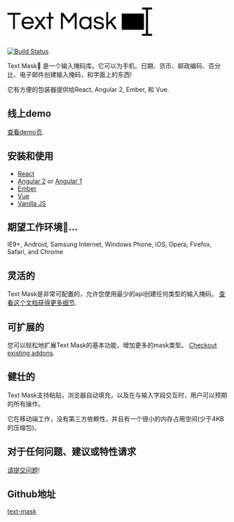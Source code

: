 # [![Text Mask](./logo.png)](https://github.com/text-mask/text-mask/#readme)

[![Build Status](https://travis-ci.org/text-mask/text-mask.svg?branch=master)](https://travis-ci.org/text-mask/text-mask)

Text Mask 是一个输入掩码库。它可以为手机、日期、货币、邮政编码、百分比、电子邮件创建输入掩码，和字面上的东西!

它有方便的包装器提供给React, Angular 2, Ember, 和 Vue.

## 线上demo

[查看demo页](https://text-mask.github.io/text-mask/).

## 安装和使用

* [React](react#readme)
* [Angular 2](angular2#readme) or [Angular 1](angular1#readme)
* [Ember](ember#readme)
* [Vue](vue#readme)
* [Vanilla JS](vanilla#readme)

## 期望工作环境...

IE9+, Android, Samsung Internet, Windows Phone, iOS, Opera, Firefox, Safari, and Chrome

## 灵活的

Text Mask是非常可配置的，允许您使用最少的api创建任何类型的输入掩码。
[查看这个文档获得更多细节](https://github.com/text-mask/text-mask/blob/master/componentDocumentation.md#readme).

## 可扩展的

 您可以轻松地扩展Text Mask的基本功能，增加更多的mask类型。
[Checkout existing addons](https://github.com/text-mask/text-mask/tree/master/addons/#readme).

## 健壮的

Text Mask支持粘贴，浏览器自动填充，以及在与输入字段交互时，用户可以预期的所有操作。

它在移动端工作，没有第三方依赖性，并且有一个很小的内存占用空间(少于4KB的压缩包)。

## 对于任何问题、建议或特性请求

[请提交问题](https://github.com/text-mask/text-mask/issues)!

## Github地址

[text-mask](https://github.com/text-mask/text-mask)
